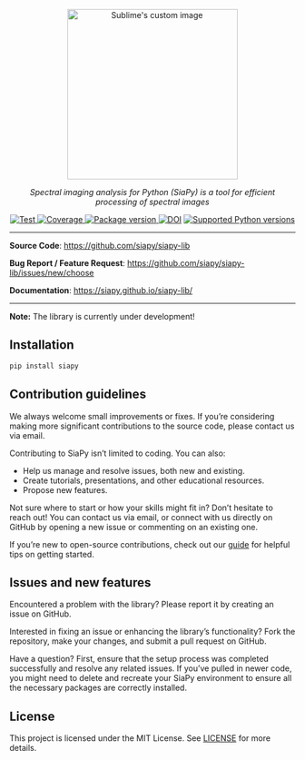 <p align="center">
  <img src="https://github.com/siapy/siapy-lib/blob/main/docs/images/logo.png?raw=true" alt="Sublime's custom image" width="300"/>
</p>

<p align="center">
    <em>Spectral imaging analysis for Python (SiaPy) is a tool for efficient processing of spectral images</em>
</p>
<p align="center">
<a href="https://github.com/siapy/siapy-lib/actions?query=workflow%3ATest+event%3Apull_request+branch%3Amain" target="_blank">
    <img src="https://github.com/siapy/siapy-lib/actions/workflows/test.yml/badge.svg?branch=main" alt="Test">
</a>
<a href="https://coverage-badge.samuelcolvin.workers.dev/redirect/siapy/siapy-lib" target="_blank">
    <img src="https://coverage-badge.samuelcolvin.workers.dev/siapy/siapy-lib.svg" alt="Coverage">
</a>
<a href="https://pypi.org/project/siapy" target="_blank">
    <img src="https://img.shields.io/pypi/v/siapy?color=%2334D058&label=pypi%20package" alt="Package version">
</a>
<a href="https://zenodo.org/doi/10.5281/zenodo.7409193"><img src="https://zenodo.org/badge/491829141.svg" alt="DOI"></a>
<a href="https://pypi.org/project/siapy" target="_blank">
    <img src="https://img.shields.io/pypi/pyversions/siapy.svg?color=%2334D058" alt="Supported Python versions">
</a>
</p>

---

__Source Code__: <https://github.com/siapy/siapy-lib>

__Bug Report / Feature Request__: <https://github.com/siapy/siapy-lib/issues/new/choose>

<!-- **Tutorials**: <a href="https://github.com/Agricultural-institute/SiaPy/tree/master/tutorials" target="_blank">https://github.com/Agricultural-institute/SiaPy/tree/master/tutorials</a> -->

__Documentation__: <https://siapy.github.io/siapy-lib/>

---

__Note:__ The library is currently under development!

## Installation

``` bash
pip install siapy
```

## Contribution guidelines

We always welcome small improvements or fixes. If you’re considering making more significant contributions to the source code, please contact us via email.

Contributing to SiaPy isn’t limited to coding. You can also:

* Help us manage and resolve issues, both new and existing.
* Create tutorials, presentations, and other educational resources.
* Propose new features.

Not sure where to start or how your skills might fit in? Don’t hesitate to reach out! You can contact us via email, or connect with us directly on GitHub by opening a new issue or commenting on an existing one.

If you’re new to open-source contributions, check out our [guide](CONTRIBUTING.md) for helpful tips on getting started.

## Issues and new features

Encountered a problem with the library? Please report it by creating an issue on GitHub.

Interested in fixing an issue or enhancing the library’s functionality? Fork the repository, make your changes, and submit a pull request on GitHub.

Have a question? First, ensure that the setup process was completed successfully and resolve any related issues. If you’ve pulled in newer code, you might need to delete and recreate your SiaPy environment to ensure all the necessary packages are correctly installed.

## License

This project is licensed under the MIT License. See [LICENSE](LICENSE) for more details.
